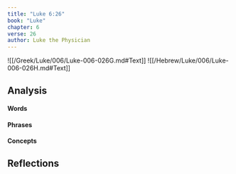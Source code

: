 ```yaml
---
title: "Luke 6:26"
book: "Luke"
chapter: 6
verse: 26
author: Luke the Physician
---
```

![[/Greek/Luke/006/Luke-006-026G.md#Text]]
![[/Hebrew/Luke/006/Luke-006-026H.md#Text]]

## Analysis

#### Words

#### Phrases

#### Concepts

## Reflections
